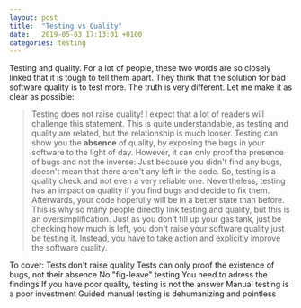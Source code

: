 ```yaml
---
layout: post
title:  "Testing vs Quality"
date:   2019-05-03 17:13:01 +0100
categories: testing
---
```

Testing and quality. For a lot of people, these two words are so closely linked that it is tough to tell them apart. They think that the solution for bad software quality is to test more. The truth is very different. Let me make it as clear as possible:
>Testing does not raise quality!
I expect that a lot of readers will challenge this statement. This is quite understandable, as testing and quality are related, but the relationship is much looser. Testing can show you the **absence** of quality, by exposing the bugs in your software to the light of day. However, it can only proof the presence of bugs and not the inverse: Just because you didn't find any bugs, doesn't mean that there aren't any left in the code. So, testing is a quality check and not even a very reliable one. Nevertheless, testing has an impact on quality if you find bugs and decide to fix them. Afterwards, your code hopefully will be in a better state than before. This is why so many people directly link testing and quality, but this is an oversimplification. Just as you don't fill up your gas tank, just be checking how much is left, you don't raise your software quality just be testing it. Instead, you have to take action and explicitly improve the software quality.

To cover:
	Tests don't raise quality
	Tests can only proof the existence of bugs, not their absence
	No "fig-leave" testing
	You need to adress the findings
	If you have poor quality, testing is not the answer
	Manual testing is a poor investment
	Guided manual testing is dehumanizing and pointless